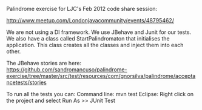 Palindrome exercise for LJC's Feb 2012 code share session:

http://www.meetup.com/Londonjavacommunity/events/48795462/

We are not using a DI framework. We use JBehave and Junit for our tests. We also have a class called StartPalindromaton that initialises the application. This class creates all the classes and inject them into each other. 

The JBehave stories are here:
https://github.com/sandromancuso/palindrome-exercise/tree/master/src/test/resources/com/gnorsilva/palindrome/acceptancetests/stories

To run all the tests you can:
Command line: mvn test
Eclipse: Right click on the project and select Run As >> JUnit Test